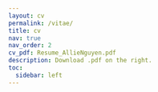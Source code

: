 ```yaml
---
layout: cv
permalink: /vitae/
title: cv
nav: true
nav_order: 2
cv_pdf: Resume_AllieNguyen.pdf
description: Download .pdf on the right.
toc:
  sidebar: left
---
```


<!--<header class="post-header">
    <h1 class="post-title">Resume and CV</h1>
    <p class="post-description">A PDF version of my CVs.</p> 
</header>-->


